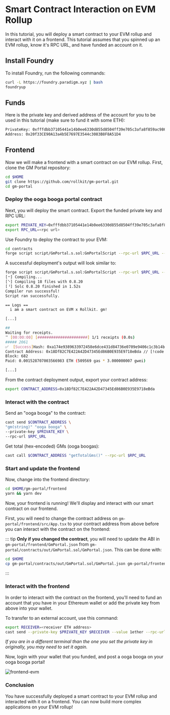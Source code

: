 # Smart Contract Interaction on EVM Rollup

In this tutorial, you will deploy a smart contract to your EVM rollup and interact with it on a frontend. This tutorial assumes that you spinned up an EVM rollup, know it's RPC URL, and have funded an account on it.

## Install Foundry

To install Foundry, run the following commands:

```bash
curl -L https://foundry.paradigm.xyz | bash
foundryup
```

## Funds

Here is the private key and derived address of the account for you to be used in this tutorial (make sure to fund it with some ETH):

```bash
PrivateKey: 0xfffdbb37105441e14b0ee6330d855d8504ff39e705c3afa8f859ac9865f99306
Address: 0x20f33CE90A13a4b5E7697E3544c3083B8F8A51D4
```
## Frontend

Now we will make a frontend with a smart contract on our EVM rollup. First, clone the GM Portal repository:

```bash
cd $HOME
git clone https://github.com/rollkit/gm-portal.git
cd gm-portal
```

### Deploy the ooga booga portal contract

Next, you will deploy the smart contract.
Export the funded private key and RPC URL:

```bash
export PRIVATE_KEY=0xfffdbb37105441e14b0ee6330d855d8504ff39e705c3afa8f859ac9865f99306
export RPC_URL=<rpc url>
```

Use Foundry to deploy the contract to your EVM:

```bash
cd contracts
forge script script/GmPortal.s.sol:GmPortalScript --rpc-url $RPC_URL --private-key $PRIVATE_KEY --broadcast
```

A successful deployment's output will look similar to:

```bash
forge script script/GmPortal.s.sol:GmPortalScript --rpc-url $RPC_URL --private-key $PRIVATE_KEY --broadcast
[⠒] Compiling...
[⠑] Compiling 18 files with 0.8.20
[⠘] Solc 0.8.20 finished in 1.52s
Compiler run successful!
Script ran successfully.

== Logs ==
  i am a smart contract on EVM x Rollkit. gm!

[...]

##
Waiting for receipts.
⠉ [00:00:00] [######################] 1/1 receipts (0.0s)
##### 2061
✅  [Success]Hash: 0xa174e9389633972458e6dce431d84736e0709e9406c1c3b14b5fa9ae0cdd6860
Contract Address: 0x18Df82C7E422A42D47345Ed86B0E935E9718eBda // [!code focus]
Block: 682
Paid: 0.001528707003566983 ETH (509569 gas * 3.000000007 gwei)

[...]
```

From the contract deployment output, export your contract address:

```bash
export CONTRACT_ADDRESS=0x18Df82C7E422A42D47345Ed86B0E935E9718eBda
```

### Interact with the contract

Send an "ooga booga" to the contract:

```bash
cast send $CONTRACT_ADDRESS \
"gm(string)" "ooga booga" \
--private-key $PRIVATE_KEY \
--rpc-url $RPC_URL
```

Get total (hex-encoded) GMs (ooga boogas):

```bash
cast call $CONTRACT_ADDRESS "getTotalGms()" --rpc-url $RPC_URL
```

### Start and update the frontend

Now, change into the frontend directory:

```bash
cd $HOME/gm-portal/frontend
yarn && yarn dev
```

Now, your frontend is running! We'll display and interact with our smart contract
on our frontend.

First, you will need to change the contract address on  `gm-portal/frontend/src/App.tsx` to your contract address from above before you can interact with the contract on the frontend:

::: tip
**Only if you changed the contract**, you will need to update the ABI in `gm-portal/frontend/GmPortal.json` from `gm-portal/contracts/out/GmPortal.sol/GmPortal.json`. This can be done with:

```bash
cd $HOME
cp gm-portal/contracts/out/GmPortal.sol/GmPortal.json gm-portal/frontend
```
:::

### Interact with the frontend

In order to interact with the contract on the frontend, you'll need to fund an account that you have in your Ethereum wallet
or add the private key from above into your wallet.

To transfer to an external account, use this command:

```bash
export RECEIVER=<receiver ETH address>
cast send --private-key $PRIVATE_KEY $RECEIVER --value 1ether --rpc-url $RPC_URL
```

_If you are in a different terminal than the one you set the private key in originally,
you may need to set it again._

Now, login with your wallet that you funded, and post a ooga booga on your ooga booga portal!

![frontend-evm](/frontend-evm.png)

### Conclusion

You have successfully deployed a smart contract to your EVM rollup and interacted with it on a frontend. You can now build more complex applications on your EVM rollup!
